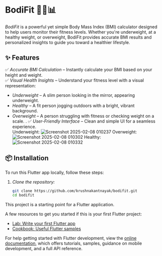 # BodiFit 🏋‍♂📊  

*BodiFit* is a powerful yet simple Body Mass Index (BMI) calculator
designed to help users monitor their fitness levels.
Whether you're underweight, at a healthy weight, or overweight,
BodiFit provides accurate BMI results
and personalized insights to guide you toward a healthier lifestyle.  

## ✨ Features  

✅ *Accurate BMI Calculation* – Instantly calculate your BMI based on your height and weight.  
✅ *Visual Health Insights* – Understand your fitness level with a visual representation:  
   - *Underweight* – A slim person looking in the mirror, appearing underweight.  
   - *Healthy* – A fit person jogging outdoors with a bright, vibrant background.  
   - *Overweight* – A person struggling with fitness or checking weight on a scale.  . 
✅ *User-Friendly Interface* – Clean and simple UI for a seamless experience.  
Underweight:
![Screenshot 2025-02-08 010237](https://github.com/user-attachments/assets/26d01cfb-8e0a-46fe-9b13-349b2ac508fb)
Overweight:
![Screenshot 2025-02-08 010302](https://github.com/user-attachments/assets/32d0ef17-877f-45d1-8656-267321b6b4f0)
Healthy:
![Screenshot 2025-02-08 010332](https://github.com/user-attachments/assets/c79abc76-7823-406e-b416-a350f1157abd)

## 📦 Installation  

To run this Flutter app locally, follow these steps:  

1. *Clone the repository:*  
   ```bash
   git clone https://github.com/krushnakantnayak/bodifit.git
   cd bodifit


This project is a starting point for a Flutter application.

A few resources to get you started if this is your first Flutter project:

- [Lab: Write your first Flutter app](https://docs.flutter.dev/get-started/codelab)
- [Cookbook: Useful Flutter samples](https://docs.flutter.dev/cookbook)

For help getting started with Flutter development, view the
[online documentation](https://docs.flutter.dev/), which offers tutorials,
samples, guidance on mobile development, and a full API reference.
